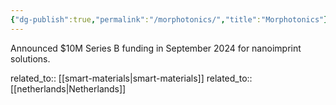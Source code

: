 ```yaml
---
{"dg-publish":true,"permalink":"/morphotonics/","title":"Morphotonics"}
---
```



Announced $10M Series B funding in September 2024 for nanoimprint solutions.

related_to:: [[smart-materials\|smart-materials]]
related_to:: [[netherlands\|Netherlands]]

